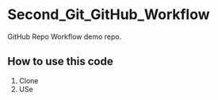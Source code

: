 # Second_Git_GitHub_Workflow
GitHub Repo Workflow demo repo.


## How to use this code

1. Clone
2. USe
